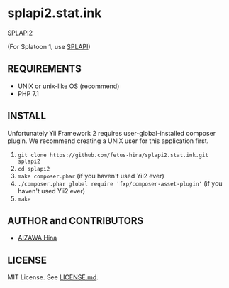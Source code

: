 splapi2.stat.ink
================

[SPLAPI2](https://splapi2.stat.ink/)

(For Splatoon 1, use [SPLAPI](https://splapi.fetus.jp/))

REQUIREMENTS
------------

- UNIX or unix-like OS (recommend)
- PHP 7.1

INSTALL
-------

Unfortunately Yii Framework 2 requires user-global-installed composer plugin.
We recommend creating a UNIX user for this application first.

1. `git clone https://github.com/fetus-hina/splapi2.stat.ink.git splapi2`
2. `cd splapi2`
3. `make composer.phar` (if you haven't used Yii2 ever)
4. `./composer.phar global require 'fxp/composer-asset-plugin'` (if you haven't used Yii2 ever)
5. `make`

AUTHOR and CONTRIBUTORS
-----------------------

- [AIZAWA Hina](https://github.com/fetus-hina)

LICENSE
-------

MIT License. See [LICENSE.md](LICENSE.md).
